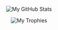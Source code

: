 <div id="header" align="center">

![My GitHub Stats](https://github-readme-stats.vercel.app/api?username=RyderBelserion&show_icons=true&theme=onedark&include_all_commits=true&count_private=true&custom_title=My%20GitHub%20stats)

![My Trophies](https://github-profile-trophy.vercel.app/?username=RyderBelserion&theme=onedark)

</div>
